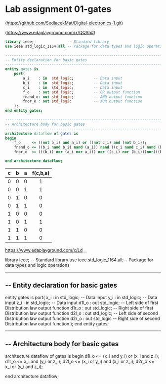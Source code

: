 # Lab assignment 01-gates


(https://github.com/SedlacekMat/Digital-electronics-1.git)

(https://www.edaplayground.com/x/QQSh#)

```vhdl
library ieee;               -- Standard library
use ieee.std_logic_1164.all;-- Package for data types and logic operations

------------------------------------------------------------------------
-- Entity declaration for basic gates
------------------------------------------------------------------------
entity gates is
    port(
        a_i    : in  std_logic;         -- Data input
        b_i    : in  std_logic;         -- Data input
        c_i    : in  std_logic;         -- Data input
        f_o    : out std_logic;         -- OR output function
        fnand_o: out std_logic;         -- AND output function
        fnor_o : out std_logic          -- XOR output function
    );
end entity gates;

------------------------------------------------------------------------
-- Architecture body for basic gates
------------------------------------------------------------------------
architecture dataflow of gates is
begin
    f_o     <= ((not b_i) and a_i) or ((not c_i) and (not b_i));
    fnand_o <= ((b_i nand b_i) nand (a_i)) nand ((c_i nand c_i) nand (b_i nand b_i));
    fnor_o  <= (((b_i) nor (a_i nor a_i)) nor ((c_i) nor (b_i)))nor(((b_i) nor (a_i nor a_i)) nor ((c_i) nor (b_i)));

end architecture dataflow;
```

| **c** | **b** |**a** | **f(c,b,a)** |
| :-: | :-: | :-: | :-: |
| 0 | 0 | 0 | 1 |
| 0 | 0 | 1 | 1 |
| 0 | 1 | 0 | 0 |
| 0 | 1 | 1 | 0 |
| 1 | 0 | 0 | 0 |
| 1 | 0 | 1 | 1 |
| 1 | 1 | 0 | 0 |
| 1 | 1 | 1 | 0 |


https://www.edaplayground.com/x/Ld__

library ieee;               -- Standard library
use ieee.std_logic_1164.all;-- Package for data types and logic operations

------------------------------------------------------------------------
-- Entity declaration for basic gates
------------------------------------------------------------------------
entity gates is
    port(
        x_i    : in  std_logic;         -- Data input
        y_i    : in  std_logic;         -- Data input
        z_i    : in  std_logic;         -- Data input
        d1l_o  : out std_logic;         -- Left side of first Distribution law output function
        d1r_o : out std_logic;          -- Right side of first Distribution law output function
        d2l_o : out std_logic;          -- Left side of second Distribution law output function
        d2r_o : out std_logic           -- Right side of second Distribution law output function
    );
end entity gates;

------------------------------------------------------------------------
-- Architecture body for basic gates
------------------------------------------------------------------------
architecture dataflow of gates is
begin
    d1l_o <= (x_i and y_i) or (x_i and z_i);
    d1r_o <= x_i and (y_i or z_i);
    d2l_o <= (x_i or y_i) and (x_i or z_i);
    d2r_o <= x_i or (y_i and z_i);

end architecture dataflow;
